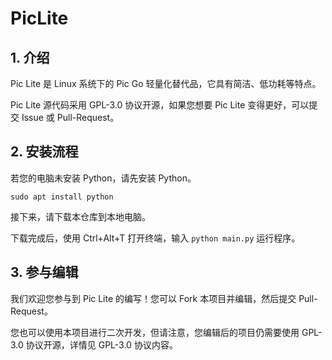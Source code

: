 # PicLite
## 1. 介绍
Pic Lite 是 Linux 系统下的 Pic Go 轻量化替代品，它具有简洁、低功耗等特点。

Pic Lite 源代码采用 GPL-3.0 协议开源，如果您想要 Pic Lite 变得更好，可以提交 Issue 或 Pull-Request。
## 2. 安装流程
若您的电脑未安装 Python，请先安装 Python。

`sudo apt install python`

接下来，请下载本仓库到本地电脑。

下载完成后，使用 Ctrl+Alt+T 打开终端，输入 `python main.py` 运行程序。
## 3. 参与编辑
我们欢迎您参与到 Pic Lite 的编写！您可以 Fork 本项目并编辑，然后提交 Pull-Request。

您也可以使用本项目进行二次开发，但请注意，您编辑后的项目仍需要使用 GPL-3.0 协议开源，详情见 GPL-3.0 协议内容。